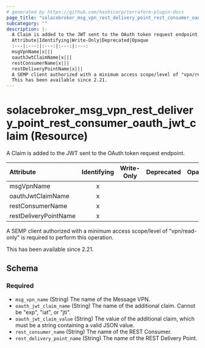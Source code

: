 ```yaml
---
# generated by https://github.com/hashicorp/terraform-plugin-docs
page_title: "solacebroker_msg_vpn_rest_delivery_point_rest_consumer_oauth_jwt_claim Resource - solacebroker"
subcategory: ""
description: |-
  A Claim is added to the JWT sent to the OAuth token request endpoint.
  Attribute|Identifying|Write-Only|Deprecated|Opaque
  :---|:---:|:---:|:---:|:---:
  msgVpnName|x|||
  oauthJwtClaimName|x|||
  restConsumerName|x|||
  restDeliveryPointName|x|||
  A SEMP client authorized with a minimum access scope/level of "vpn/read-only" is required to perform this operation.
  This has been available since 2.21.
---
```


# solacebroker_msg_vpn_rest_delivery_point_rest_consumer_oauth_jwt_claim (Resource)

A Claim is added to the JWT sent to the OAuth token request endpoint.


Attribute|Identifying|Write-Only|Deprecated|Opaque
:---|:---:|:---:|:---:|:---:
msgVpnName|x|||
oauthJwtClaimName|x|||
restConsumerName|x|||
restDeliveryPointName|x|||



A SEMP client authorized with a minimum access scope/level of "vpn/read-only" is required to perform this operation.

This has been available since 2.21.



<!-- schema generated by tfplugindocs -->
## Schema

### Required

- `msg_vpn_name` (String) The name of the Message VPN.
- `oauth_jwt_claim_name` (String) The name of the additional claim. Cannot be "exp", "iat", or "jti".
- `oauth_jwt_claim_value` (String) The value of the additional claim, which must be a string containing a valid JSON value.
- `rest_consumer_name` (String) The name of the REST Consumer.
- `rest_delivery_point_name` (String) The name of the REST Delivery Point.



